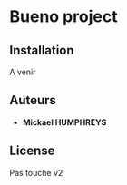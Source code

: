  
# Bueno project

## Installation

A venir

## Auteurs

* **Mickael HUMPHREYS**

## License

Pas touche v2
